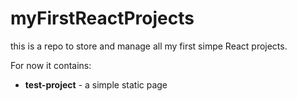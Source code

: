 # myFirstReactProjects

this is a repo to store and manage all my first simpe React projects.

For now it contains:
  * **test-project** - a simple static page
